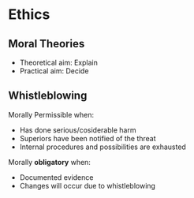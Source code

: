 # Ethics
## Moral Theories
* Theoretical aim: Explain
* Practical aim: Decide

## Whistleblowing
Morally Permissible when:
* Has done serious/cosiderable harm
* Superiors have been notified of the threat
* Internal procedures and possibilities are exhausted

Morally **obligatory** when:
* Documented evidence
* Changes will occur due to whistleblowing
